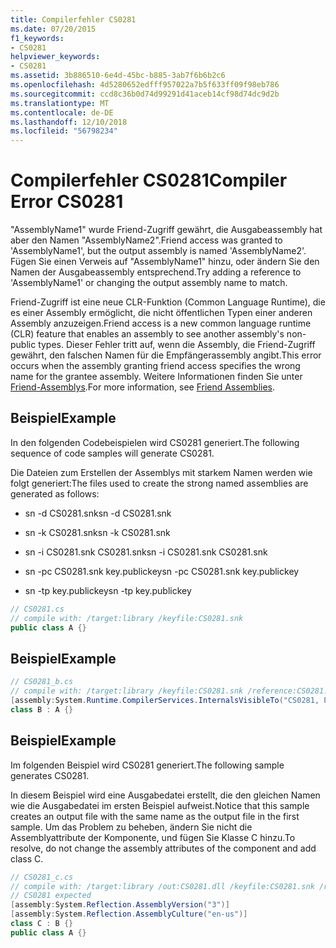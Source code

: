 ```yaml
---
title: Compilerfehler CS0281
ms.date: 07/20/2015
f1_keywords:
- CS0281
helpviewer_keywords:
- CS0281
ms.assetid: 3b886510-6e4d-45bc-b885-3ab7f6b6b2c6
ms.openlocfilehash: 4d5280652edfff957022a7b5f633ff09f98eb786
ms.sourcegitcommit: ccd8c36b0d74d99291d41aceb14cf98d74dc9d2b
ms.translationtype: MT
ms.contentlocale: de-DE
ms.lasthandoff: 12/10/2018
ms.locfileid: "56798234"
---
```

# <a name="compiler-error-cs0281"></a><span data-ttu-id="b68a3-102">Compilerfehler CS0281</span><span class="sxs-lookup"><span data-stu-id="b68a3-102">Compiler Error CS0281</span></span>
<span data-ttu-id="b68a3-103">"AssemblyName1" wurde Friend-Zugriff gewährt, die Ausgabeassembly hat aber den Namen "AssemblyName2".</span><span class="sxs-lookup"><span data-stu-id="b68a3-103">Friend access was granted to 'AssemblyName1', but the output assembly is named 'AssemblyName2'.</span></span> <span data-ttu-id="b68a3-104">Fügen Sie einen Verweis auf "AssemblyName1" hinzu, oder ändern Sie den Namen der Ausgabeassembly entsprechend.</span><span class="sxs-lookup"><span data-stu-id="b68a3-104">Try adding a reference to 'AssemblyName1' or changing the output assembly name to match.</span></span>  
  
 <span data-ttu-id="b68a3-105">Friend-Zugriff ist eine neue CLR-Funktion (Common Language Runtime), die es einer Assembly ermöglicht, die nicht öffentlichen Typen einer anderen Assembly anzuzeigen.</span><span class="sxs-lookup"><span data-stu-id="b68a3-105">Friend access is a new common language runtime (CLR) feature that enables an assembly to see another assembly's non-public types.</span></span> <span data-ttu-id="b68a3-106">Dieser Fehler tritt auf, wenn die Assembly, die Friend-Zugriff gewährt, den falschen Namen für die Empfängerassembly angibt.</span><span class="sxs-lookup"><span data-stu-id="b68a3-106">This error occurs when the assembly granting friend access specifies the wrong name for the grantee assembly.</span></span> <span data-ttu-id="b68a3-107">Weitere Informationen finden Sie unter [Friend-Assemblys](../programming-guide/concepts/assemblies-gac/friend-assemblies.md).</span><span class="sxs-lookup"><span data-stu-id="b68a3-107">For more information, see [Friend Assemblies](../programming-guide/concepts/assemblies-gac/friend-assemblies.md).</span></span>  
  
## <a name="example"></a><span data-ttu-id="b68a3-108">Beispiel</span><span class="sxs-lookup"><span data-stu-id="b68a3-108">Example</span></span>  
 <span data-ttu-id="b68a3-109">In den folgenden Codebeispielen wird CS0281 generiert.</span><span class="sxs-lookup"><span data-stu-id="b68a3-109">The following sequence of code samples will generate CS0281.</span></span>  
  
 <span data-ttu-id="b68a3-110">Die Dateien zum Erstellen der Assemblys mit starkem Namen werden wie folgt generiert:</span><span class="sxs-lookup"><span data-stu-id="b68a3-110">The files used to create the strong named assemblies are generated as follows:</span></span>  
  
-   <span data-ttu-id="b68a3-111">sn -d CS0281.snk</span><span class="sxs-lookup"><span data-stu-id="b68a3-111">sn -d CS0281.snk</span></span>  
  
-   <span data-ttu-id="b68a3-112">sn -k CS0281.snk</span><span class="sxs-lookup"><span data-stu-id="b68a3-112">sn -k CS0281.snk</span></span>  
  
-   <span data-ttu-id="b68a3-113">sn -i CS0281.snk CS0281.snk</span><span class="sxs-lookup"><span data-stu-id="b68a3-113">sn -i CS0281.snk CS0281.snk</span></span>  
  
-   <span data-ttu-id="b68a3-114">sn -pc CS0281.snk key.publickey</span><span class="sxs-lookup"><span data-stu-id="b68a3-114">sn -pc CS0281.snk key.publickey</span></span>  
  
-   <span data-ttu-id="b68a3-115">sn -tp key.publickey</span><span class="sxs-lookup"><span data-stu-id="b68a3-115">sn -tp key.publickey</span></span>  
  
```csharp  
// CS0281.cs  
// compile with: /target:library /keyfile:CS0281.snk  
public class A {}  
```  
  
## <a name="example"></a><span data-ttu-id="b68a3-116">Beispiel</span><span class="sxs-lookup"><span data-stu-id="b68a3-116">Example</span></span>  
  
```csharp  
// CS0281_b.cs  
// compile with: /target:library /keyfile:CS0281.snk /reference:CS0281.dll  
[assembly:System.Runtime.CompilerServices.InternalsVisibleTo("CS0281, PublicKey=00240000048000009400000006020000002400005253413100040000010001004b2d4d56af7c50be2fcbbf97cb880b9e73ad84467a587191fef63aadc118a96cecf9d508cd679c907b6e20f71684300bdc2c0a851019af0c96b29bf8f1339753276041aefd67db46139e6348b3a12f29537b4dc6c2c19829df2c9ed6803f3c63c3b84cfa2728849386aea575c543a5f70fa85793d2946f15f7fe1ccb0c5e8fe0")]  
class B : A {}  
```  
  
## <a name="example"></a><span data-ttu-id="b68a3-117">Beispiel</span><span class="sxs-lookup"><span data-stu-id="b68a3-117">Example</span></span>  
 <span data-ttu-id="b68a3-118">Im folgenden Beispiel wird CS0281 generiert.</span><span class="sxs-lookup"><span data-stu-id="b68a3-118">The following sample generates CS0281.</span></span>  
  
 <span data-ttu-id="b68a3-119">In diesem Beispiel wird eine Ausgabedatei erstellt, die den gleichen Namen wie die Ausgabedatei im ersten Beispiel aufweist.</span><span class="sxs-lookup"><span data-stu-id="b68a3-119">Notice that this sample creates an output file with the same name as the output file in the first sample.</span></span> <span data-ttu-id="b68a3-120">Um das Problem zu beheben, ändern Sie nicht die Assemblyattribute der Komponente, und fügen Sie Klasse C hinzu.</span><span class="sxs-lookup"><span data-stu-id="b68a3-120">To resolve, do not change the assembly attributes of the component and add class C.</span></span>  
  
```csharp  
// CS0281_c.cs  
// compile with: /target:library /out:CS0281.dll /keyfile:CS0281.snk /reference:CS0281_b.dll  
// CS0281 expected  
[assembly:System.Reflection.AssemblyVersion("3")]  
[assembly:System.Reflection.AssemblyCulture("en-us")]  
class C : B {}  
public class A {}  
```
